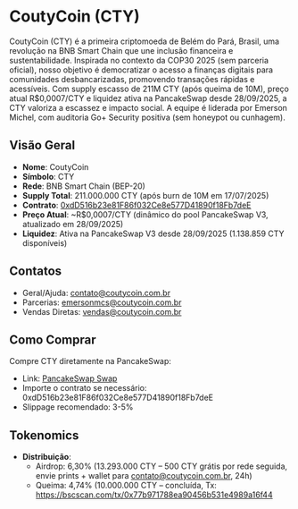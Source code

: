 # CoutyCoin (CTY)

CoutyCoin (CTY) é a primeira criptomoeda de Belém do Pará, Brasil, uma revolução na BNB Smart Chain que une inclusão financeira e sustentabilidade. Inspirada no contexto da COP30 2025 (sem parceria oficial), nosso objetivo é democratizar o acesso a finanças digitais para comunidades desbancarizadas, promovendo transações rápidas e acessíveis. Com supply escasso de 211M CTY (após queima de 10M), preço atual R$0,0007/CTY e liquidez ativa na PancakeSwap desde 28/09/2025, a CTY valoriza a escassez e impacto social. A equipe é liderada por Emerson Michel, com auditoria Go+ Security positiva (sem honeypot ou cunhagem).

## Visão Geral
- **Nome**: CoutyCoin
- **Símbolo**: CTY
- **Rede**: BNB Smart Chain (BEP-20)
- **Supply Total**: 211.000.000 CTY (após burn de 10M em 17/07/2025)
- **Contrato**: [0xdD516b23e81F86f032Ce8e577D41890f18Fb7deE](https://bscscan.com/address/0xdD516b23e81F86f032Ce8e577D41890f18Fb7deE)
- **Preço Atual**: ~R$0,0007/CTY (dinâmico do pool PancakeSwap V3, atualizado em 28/09/2025)
- **Liquidez**: Ativa na PancakeSwap V3 desde 28/09/2025 (1.138.859 CTY disponíveis)

## Contatos
- Geral/Ajuda: contato@coutycoin.com.br
- Parcerias: emersonmcs@coutycoin.com.br
- Vendas Diretas: vendas@coutycoin.com.br

## Como Comprar
Compre CTY diretamente na PancakeSwap:
- Link: [PancakeSwap Swap](https://pancakeswap.finance/swap?outputCurrency=0xdD516b23e81F86f032Ce8e577D41890f18Fb7deE)
- Importe o contrato se necessário: 0xdD516b23e81F86f032Ce8e577D41890f18Fb7deE
- Slippage recomendado: 3-5%

## Tokenomics
- **Distribuição**:
  - Airdrop: 6,30% (13.293.000 CTY – 500 CTY grátis por rede seguida, envie prints + wallet para contato@coutycoin.com.br, 24h)
  - Queima: 4,74% (10.000.000 CTY – concluída, Tx: https://bscscan.com/tx/0x77b971788ea90456b531e4989a16f44
